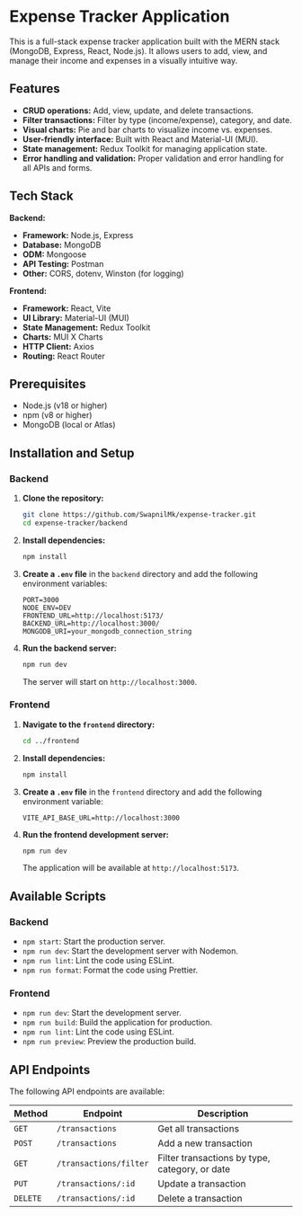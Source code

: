 # Expense Tracker Application

This is a full-stack expense tracker application built with the MERN stack (MongoDB, Express, React, Node.js). It allows users to add, view, and manage their income and expenses in a visually intuitive way.

## Features

*   **CRUD operations:** Add, view, update, and delete transactions.
*   **Filter transactions:** Filter by type (income/expense), category, and date.
*   **Visual charts:** Pie and bar charts to visualize income vs. expenses.
*   **User-friendly interface:** Built with React and Material-UI (MUI).
*   **State management:** Redux Toolkit for managing application state.
*   **Error handling and validation:** Proper validation and error handling for all APIs and forms.

## Tech Stack

**Backend:**

*   **Framework:** Node.js, Express
*   **Database:** MongoDB
*   **ODM:** Mongoose
*   **API Testing:** Postman
*   **Other:** CORS, dotenv, Winston (for logging)

**Frontend:**

*   **Framework:** React, Vite
*   **UI Library:** Material-UI (MUI)
*   **State Management:** Redux Toolkit
*   **Charts:** MUI X Charts
*   **HTTP Client:** Axios
*   **Routing:** React Router

## Prerequisites

*   Node.js (v18 or higher)
*   npm (v8 or higher)
*   MongoDB (local or Atlas)

## Installation and Setup

### Backend

1.  **Clone the repository:**

    ```bash
    git clone https://github.com/SwapnilMk/expense-tracker.git
    cd expense-tracker/backend
    ```

2.  **Install dependencies:**

    ```bash
    npm install
    ```

3.  **Create a `.env` file** in the `backend` directory and add the following environment variables:

    ```env
    PORT=3000
    NODE_ENV=DEV
    FRONTEND_URL=http://localhost:5173/
    BACKEND_URL=http://localhost:3000/
    MONGODB_URI=your_mongodb_connection_string
    ```

4.  **Run the backend server:**

    ```bash
    npm run dev
    ```

    The server will start on `http://localhost:3000`.

### Frontend

1.  **Navigate to the `frontend` directory:**

    ```bash
    cd ../frontend
    ```

2.  **Install dependencies:**

    ```bash
    npm install
    ```

3.  **Create a `.env` file** in the `frontend` directory and add the following environment variable:

    ```env
    VITE_API_BASE_URL=http://localhost:3000
    ```

4.  **Run the frontend development server:**

    ```bash
    npm run dev
    ```

    The application will be available at `http://localhost:5173`.

## Available Scripts

### Backend

*   `npm start`: Start the production server.
*   `npm run dev`: Start the development server with Nodemon.
*   `npm run lint`: Lint the code using ESLint.
*   `npm run format`: Format the code using Prettier.

### Frontend

*   `npm run dev`: Start the development server.
*   `npm run build`: Build the application for production.
*   `npm run lint`: Lint the code using ESLint.
*   `npm run preview`: Preview the production build.

## API Endpoints

The following API endpoints are available:

| Method | Endpoint                    | Description                                  |
| ------ | --------------------------- | -------------------------------------------- |
| `GET`    | `/transactions`             | Get all transactions                         |
| `POST`   | `/transactions`             | Add a new transaction                        |
| `GET`    | `/transactions/filter`      | Filter transactions by type, category, or date |
| `PUT`    | `/transactions/:id`         | Update a transaction                         |
| `DELETE` | `/transactions/:id`         | Delete a transaction                         |